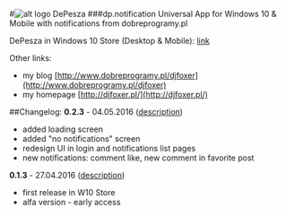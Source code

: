 #![alt logo](http://djfoxer.pl/DePesza/a88x88.png)  DePesza 
###dp.notification
Universal App for Windows 10 &amp; Mobile with notifications from dobreprogramy.pl

DePesza in Windows 10 Store (Desktop & Mobile): [link](https://www.microsoft.com/pl-pl/store/apps/depesza/9nblggh4nvs2)

Other links: 
* my blog [http://www.dobreprogramy.pl/djfoxer](http://www.dobreprogramy.pl/djfoxer)
* my homepage [http://djfoxer.pl/](http://djfoxer.pl/)


##Changelog:
**0.2.3** - 04.05.2016 ([description](http://www.dobreprogramy.pl/djfoxer/DePesza-aktualizacja-i-nowe-pomysly,72802.html))
* added loading screen
* added "no notifications" screen
* redesign UI in login and notifications list pages
* new notifications: comment like, new comment in favorite post

**0.1.3** - 27.04.2016 ([description](http://www.dobreprogramy.pl/djfoxer/DePesza-portalowa-aplikacja-juz-w-markecie-Windows-10,72628.html))
* first release in W10 Store
* alfa version - early access

